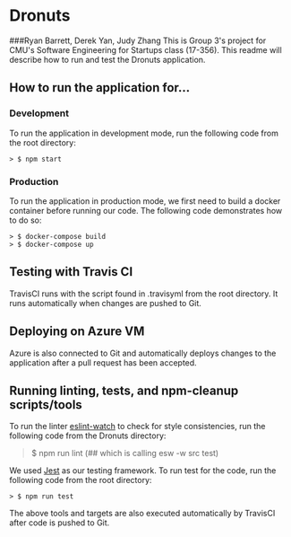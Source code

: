# Dronuts
###Ryan Barrett, Derek Yan, Judy Zhang
This is Group 3's project for CMU's Software Engineering for Startups class (17-356). This readme will describe how to run and test the Dronuts application.

## How to run the application for...
### Development

To run the application in development mode, run the following code from the root directory:

    > $ npm start

### Production

To run the application in production mode, we first need to build a docker container before running our code. The following code demonstrates how to do so:

    > $ docker-compose build
    > $ docker-compose up

## Testing with Travis CI

TravisCI runs with the script found in .travisyml from the root directory. It runs automatically when changes are pushed to Git.

## Deploying on Azure VM

Azure is also connected to Git and automatically deploys changes to the application after a pull request has been accepted.

## Running linting, tests, and npm-cleanup scripts/tools

To run the linter [eslint-watch](https://www.npmjs.com/package/eslint-watch) to check for style consistencies, run the following code from the Dronuts directory:

   > $ npm run lint (## which is calling esw -w src test)

We used [Jest](https://jestjs.io/) as our testing framework. To run test for the code, run the following code from the root directory:

    > $ npm run test

The above tools and targets are also executed automatically by TravisCI after code is pushed to Git.

